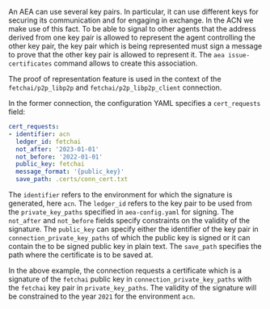 
An AEA can use several key pairs. In particular, it can use different keys for securing its communication and for engaging in exchange. In the ACN we make use of this fact. To be able to signal to other agents that the address derived from one key pair is allowed to represent the agent controlling the other key pair, the key pair which is being represented must sign a message to prove that the other key pair is allowed to represent it. The `aea issue-certificates` command allows to create this association.

The proof of representation feature is used in the context of the `fetchai/p2p_libp2p` and `fetchai/p2p_libp2p_client` connection.

In the former connection, the configuration YAML specifies a `cert_requests` field:

``` yaml
cert_requests:
- identifier: acn
  ledger_id: fetchai
  not_after: '2023-01-01'
  not_before: '2022-01-01'
  public_key: fetchai
  message_format: '{public_key}'
  save_path: .certs/conn_cert.txt
```

The `identifier` refers to the environment for which the signature is generated, here `acn`. The `ledger_id` refers to the key pair to be used from the `private_key_paths` specified in `aea-config.yaml` for signing. The `not_after` and `not_before` fields specify constraints on the validity of the signature. The `public_key` can specify either the identifier of the key pair in `connection_private_key_paths` of which the public key is signed or it can contain the to be signed public key in plain text. The `save_path` specifies the path where the certificate is to be saved at.

In the above example, the connection requests a certificate which is a signature of the `fetchai` public key in `connection_private_key_paths` with the `fetchai` key pair in `private_key_paths`. The validity of the signature will be constrained to the year `2021` for the environment `acn`.

